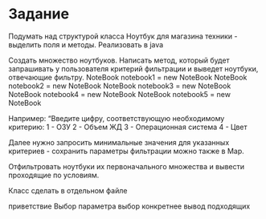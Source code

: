 # Задание

Подумать над структурой класса Ноутбук для магазина техники - выделить поля и методы. Реализовать в java

Создать множество ноутбуков.
Написать метод, который будет запрашивать у пользователя критерий фильтрации и выведет ноутбуки, отвечающие фильтру.
NoteBook notebook1 = new NoteBook
NoteBook notebook2 = new NoteBook
NoteBook notebook3 = new NoteBook
NoteBook notebook4 = new NoteBook
NoteBook notebook5 = new NoteBook

Например: “Введите цифру, соответствующую необходимому критерию:
1 - ОЗУ
2 - Объем ЖД
3 - Операционная система
4 - Цвет

Далее нужно запросить минимальные значения для указанных критериев - сохранить параметры фильтрации можно также в Map.

Отфильтровать ноутбуки их первоначального множества и вывести проходящие по условиям.

Класс сделать в отдельном файле

приветствие
Выбор параметра
выбор конкретнее
вывод подходящих
